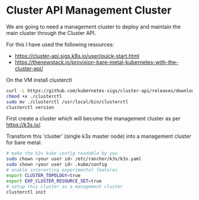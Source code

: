 # Cluster API Management Cluster

We are going to need a management cluster to deploy and maintain the
main cluster through the Cluster API.

For this I have used the following resources:

- https://cluster-api.sigs.k8s.io/user/quick-start.html
- https://thenewstack.io/provision-bare-metal-kubernetes-with-the-cluster-api/

On the VM install clusterctl
```bash
curl -L https://github.com/kubernetes-sigs/cluster-api/releases/download/v1.0.4/clusterctl-linux-amd64 -o clusterctl
chmod +x ./clusterctl
sudo mv ./clusterctl /usr/local/bin/clusterctl
clusterctl version
```

First create a cluster which will become the management cluster as per https://k3s.io/.


Transform this 'cluster' (single k3s master node) into a management cluster
for bare metal.

```bash
# make the k3s kube config readable by you 
sudo chown >your user id< /etc/rancher/k3s/k3s.yaml
sudo chown >your user id< .kube/config
# enable interesting experimental features
export CLUSTER_TOPOLOGY=true
export EXP_CLUSTER_RESOURCE_SET=true
# setup this cluster as a management cluster
clusterctl init
```

